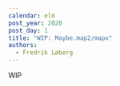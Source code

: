 ```yaml
---
calendar: elm
post_year: 2020
post_day: 1
title: "WIP: Maybe.map2/mapx"
authors:
  - Fredrik Løberg
---
```

WIP